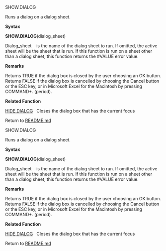 SHOW.DIALOG

Runs a dialog on a dialog sheet.

**Syntax**

**SHOW.DIALOG**(dialog\_sheet)

Dialog\_sheet    is the name of the dialog sheet to run. If omitted, the
active sheet will be the sheet that is run. If this function is run on a
sheet other than a dialog sheet, this function returns the \#VALUE error
value.

**Remarks**

Returns TRUE if the dialog box is closed by the user choosing an OK
button. Returns FALSE if the dialog box is cancelled by choosing the
Cancel button or the ESC key, or in Microsoft Excel for the Macintosh by
pressing COMMAND+. (period).

**Related Function**

[HIDE.DIALOG](HIDE.DIALOG.md)   Closes the dialog box that has the current focus



Return to [README.md](README.md)

SHOW.DIALOG

Runs a dialog on a dialog sheet.

**Syntax**

**SHOW.DIALOG**(dialog\_sheet)

Dialog\_sheet    is the name of the dialog sheet to run. If omitted, the
active sheet will be the sheet that is run. If this function is run on a
sheet other than a dialog sheet, this function returns the \#VALUE error
value.

**Remarks**

Returns TRUE if the dialog box is closed by the user choosing an OK
button. Returns FALSE if the dialog box is cancelled by choosing the
Cancel button or the ESC key, or in Microsoft Excel for the Macintosh by
pressing COMMAND+. (period).

**Related Function**

[HIDE.DIALOG](HIDE.DIALOG.md)   Closes the dialog box that has the current focus



Return to [README.md](README.md)

